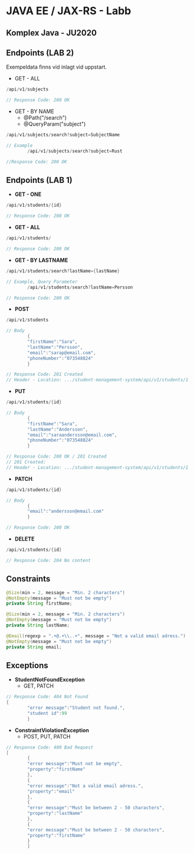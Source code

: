 # JAVA EE / JAX-RS - Labb

## Komplex Java - JU2020

## Endpoints (LAB 2)

Exempeldata finns vid inlagt vid uppstart.

* GET - ALL

```java
/api/v1/subjects

// Response Code: 200 OK
```

* GET - BY NAME
    * @Path("/search")
    * @QueryParam("subject")

```java
/api/v1/subjects/search?subject=SubjectName

// Example
        /api/v1/subjects/search?subject=Rust

//Response Code: 200 OK

```

## Endpoints (LAB 1)

* **GET - ONE**

```java
/api/v1/students/{id}

// Response Code: 200 OK
```

* **GET - ALL**

```java
/api/v1/students/

// Response Code: 200 OK
```

* **GET - BY LASTNAME**

```java
/api/v1/students/search?lastName={lastName}

// Example, Query Parameter
        /api/v1/students/search?lastName=Persson

// Response Code: 200 OK
```

* **POST**

```java
/api/v1/students

// Body
        {
        "firstName":"Sara",
        "lastName":"Persson",
        "email":"sarap@email.com",
        "phoneNumber":"073548824"
        }

// Response Code: 201 Created
// Header - Location: .../student-management-system/api/v1/students/1
```

* **PUT**

```java
/api/v1/students/{id}

// Body
        {
        "firstName":"Sara",
        "lastName":"Andersson",
        "email":"saraandersson@email.com",
        "phoneNumber":"073548824"
        }

// Response Code: 200 OK / 201 Created
// 201 Created: 
// Header - Location: .../student-management-system/api/v1/students/1
```

* **PATCH**

```java
/api/v1/students/{id}

// Body
        {
        "email":"andersson@email.com"
        }

// Response Code: 200 OK 
```

* **DELETE**

```java
/api/v1/students/{id}

// Response Code: 204 No content
```

## Constraints

```java
@Size(min = 2, message = "Min. 2 characters")
@NotEmpty(message = "Must not be empty")
private String firstName;

@Size(min = 2, message = "Min. 2 characters")
@NotEmpty(message = "Must not be empty")
private String lastName;

@Email(regexp = ".+@.+\\..+", message = "Not a valid email adress.")
@NotEmpty(message = "Must not be empty")
private String email;
```

## Exceptions

* **StudentNotFoundException**
    * GET, PATCH

```java
// Response Code: 404 Not Found
{
        "error message":"Student not found.",
        "student id":99
        }
```

* **ConstraintViolationException**
    * POST, PUT, PATCH

```java
// Response Code: 400 Bad Request
[
        {
        "error message":"Must not be empty",
        "property":"firstName"
        },
        {
        "error message":"Not a valid email adress.",
        "property":"email"
        },
        {
        "error message":"Must be between 2 - 50 characters",
        "property":"lastName"
        },
        {
        "error message":"Must be between 2 - 50 characters",
        "property":"firstName"
        }
        ]
```
